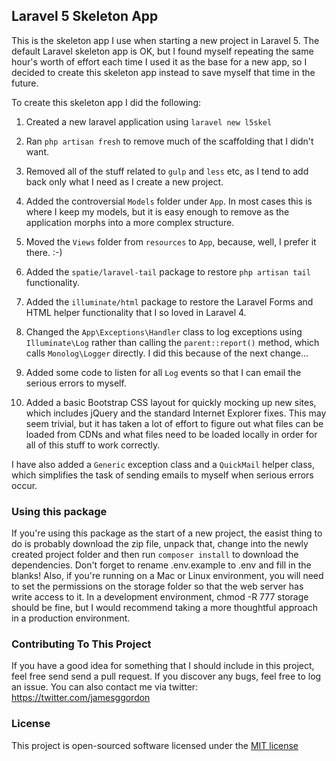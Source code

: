 ## Laravel 5 Skeleton App

This is the skeleton app I use when starting a new project in Laravel 5. The default Laravel skeleton app is OK, but
I found myself repeating the same hour's worth of effort each time I used it as the base for a new app, so I decided to
create this skeleton app instead to save myself that time in the future.

To create this skeleton app I did the following:

1. Created a new laravel application using `laravel new l5skel`

2. Ran `php artisan fresh` to remove much of the scaffolding that I didn't want.
 
3. Removed all of the stuff related to `gulp` and `less` etc, as I tend to add back only what I need as I create a new
project.

4. Added the controversial `Models` folder under `App`. In most cases this is where I keep my models, but it is easy
enough to remove as the application morphs into a more complex structure.

5. Moved the `Views` folder from `resources` to `App`, because, well, I prefer it there. :-)

6. Added the `spatie/laravel-tail` package to restore `php artisan tail` functionality.

7. Added the `illuminate/html` package to restore the Laravel Forms and HTML helper functionality that I so loved in
Laravel 4.

8. Changed the `App\Exceptions\Handler` class to log exceptions using `Illuminate\Log` rather than calling the
`parent::report()` method, which calls `Monolog\Logger` directly. I did this because of the next change...

9. Added some code to listen for all `Log` events so that I can email the serious errors to myself.

10. Added a basic Bootstrap CSS layout for quickly mocking up new sites, which  includes jQuery and the standard
Internet Explorer fixes. This may seem trivial, but it has taken a lot of effort to figure out what files can be loaded
from CDNs and what files need to be loaded locally in order for all of this stuff to work correctly.

I have also added a `Generic` exception class and a `QuickMail` helper class, which simplifies the task of sending
emails to myself when serious errors occur.

### Using this package

If you're using this package as the start of a new project, the easist thing to do is probably download the zip file,
unpack that, change into the newly created project folder and then run `composer install` to download the dependencies.
Don't forget to rename .env.example to .env and fill in the blanks! Also, if you're running on a Mac or Linux environment,
you will need to set the permissions on the storage folder so that the web server has write access to it. In a development
environment, chmod -R 777 storage should be fine, but I would recommend taking a more thoughtful approach in a production
environment.

### Contributing To This Project

If you have a good idea for something that I should include in this project, feel free send send a pull request. If you
discover any bugs, feel free to log an issue. You can also contact me via twitter: https://twitter.com/jamesggordon

### License

This project is open-sourced software licensed under the [MIT license](http://opensource.org/licenses/MIT)
